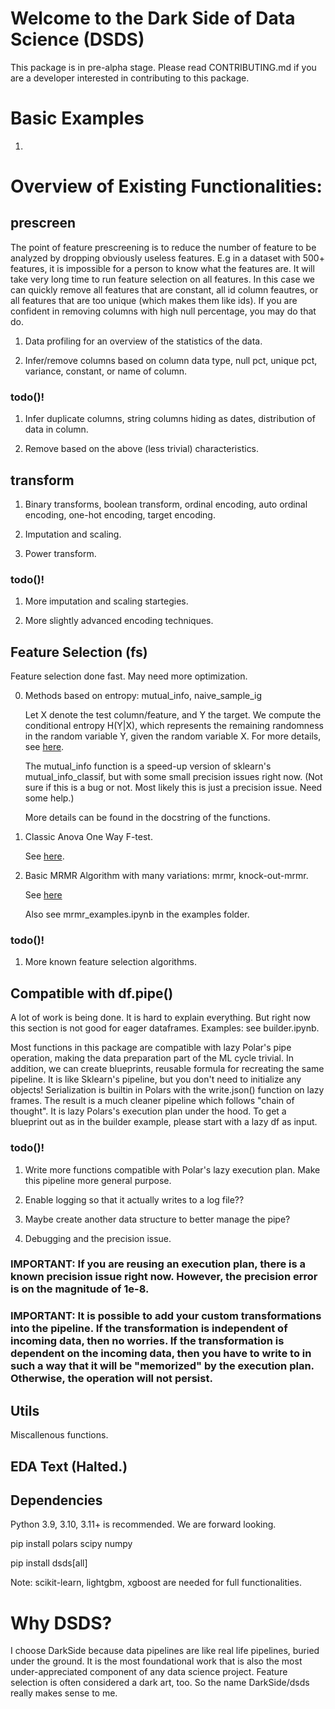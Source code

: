# Welcome to the Dark Side of Data Science (DSDS)

This package is in pre-alpha stage. Please read CONTRIBUTING.md if you are a developer interested in contributing to this package.

# Basic Examples

1.


# Overview of Existing Functionalities:

## prescreen

The point of feature prescreening is to reduce the number of feature to be analyzed by dropping obviously useless features. E.g in a dataset with 500+ features, it is impossible for a person to know what the features are. It will take very long time to run feature selection on all features. In this case we can quickly remove all features that are constant, all id column feautres, or all features that are too unique (which makes them like ids). If you are confident in removing columns with high null percentage, you may do that do.

1. Data profiling for an overview of the statistics of the data.

2. Infer/remove columns based on column data type, null pct, unique pct, variance, constant, or name of column.

### todo()!

1. Infer duplicate columns, string columns hiding as dates, distribution of data in column.

2. Remove based on the above (less trivial) characteristics.

## transform

1. Binary transforms, boolean transform, ordinal encoding, auto ordinal encoding, one-hot encoding, target encoding.

2. Imputation and scaling.

3. Power transform.

### todo()!

1. More imputation and scaling startegies.

2. More slightly advanced encoding techniques.

## Feature Selection (fs)

Feature selection done fast. May need more optimization.

0. Methods based on entropy: mutual_info, naive_sample_ig
    
    Let X denote the test column/feature, and Y the target. We compute the conditional entropy H(Y|X), which represents the remaining randomness in the random variable Y, given the random variable X. For more details, see [here](https://en.wikipedia.org/wiki/Entropy_(information_theory)).

    The mutual_info function is a speed-up version of sklearn's mutual_info_classif, but with some small precision issues right now. (Not sure if this is a bug or not. Most likely this is just a precision issue. Need some help.)

    More details can be found in the docstring of the functions.

1. Classic Anova One Way F-test.
    
    See [here](https://saylordotorg.github.io/text_introductory-statistics/s15-04-f-tests-in-one-way-anova.html).

2. Basic MRMR Algorithm with many variations: mrmr, knock-out-mrmr.

    See [here](https://towardsdatascience.com/mrmr-explained-exactly-how-you-wished-someone-explained-to-you-9cf4ed27458b)

    Also see mrmr_examples.ipynb in the examples folder.

### todo()!

1. More known feature selection algorithms.

## Compatible with df.pipe()

A lot of work is being done. It is hard to explain everything. But right now this section is not good for eager dataframes. Examples: see builder.ipynb.

Most functions in this package are compatible with lazy Polar's pipe operation, making the data preparation part of the ML cycle trivial. In addition, we can create blueprints, reusable formula for recreating the same pipeline. It is like Sklearn's pipeline, but you don't need to initialize any objects! Serialization is builtin in Polars with the write.json() function on lazy frames. The result is a much cleaner pipeline which follows "chain of thought". It is lazy Polars's execution plan under the hood. To get a blueprint out as in the builder example, please start with a lazy df as input.

### todo()!

1. Write more functions compatible with Polar's lazy execution plan. Make this pipeline more general purpose.

2. Enable logging so that it actually writes to a log file??

3. Maybe create another data structure to better manage the pipe?

4. Debugging and the precision issue.

### IMPORTANT: If you are reusing an execution plan, there is a known precision issue right now. However, the precision error is on the magnitude of 1e-8.

### IMPORTANT: It is possible to add your custom transformations into the pipeline. If the transformation is independent of incoming data, then no worries. If the transformation is dependent on the incoming data, then you have to write to in such a way that it will be "memorized" by the execution plan. Otherwise, the operation will not persist.

## Utils

Miscallenous functions.

## EDA Text (Halted.)

## Dependencies

Python 3.9, 3.10, 3.11+ is recommended. We are forward looking.

pip install polars scipy numpy

pip install dsds[all]

Note: scikit-learn, lightgbm, xgboost are needed for full functionalities. 

# Why DSDS?

I choose DarkSide because data pipelines are like real life pipelines, buried under the ground. It is the most foundational work that is also the most under-appreciated component of any data science project. Feature selection is often considered a dark art, too. So the name DarkSide/dsds really makes sense to me.